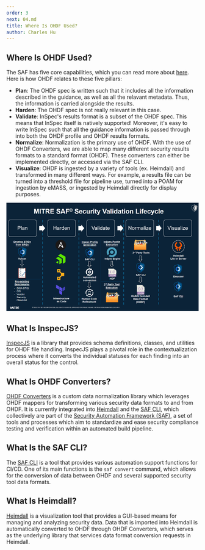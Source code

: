 ```yaml
---
order: 3
next: 04.md
title: Where Is OHDF Used?
author: Charles Hu
---
```


## Where Is OHDF Used?

The SAF has five core capabilities, which you can read more about [here](../user/03.md). Here is how OHDF relates to these five pillars:

- **Plan**: The OHDF spec is written such that it includes all the information described in the guidance, as well as all the relavant metadata. Thus, the information is carried alongside the results. 
- **Harden**: The OHDF spec is not really relevant in this case. 
- **Validate**: InSpec's results format is a subset of the OHDF spec. This means that InSpec itself is natively supported! Moreover, it's easy to write InSpec such that all the guidance information is passed through into both the OHDF profile and OHDF results formats. 
- **Normalize**: Normalization is the primary use of OHDF. With the use of OHDF Converters, we are able to map many different security results formats to a standard format (OHDF). These converters can either be implemented directly, or accessed via the SAF CLI. 
- **Visualize**: OHDF is ingested by a variety of tools (ex. Heimdall) and transformed in many different ways. For example, a results file can be turned into a threshold file for pipeline use, turned into a POAM for ingestion by eMASS, or ingested by Heimdall directly for display purposes. 


![](./img/saf_security_validation_lifecycle.png)

## What Is InspecJS?

[InspecJS](https://github.com/mitre/heimdall2/tree/master/libs/inspecjs) is a library that provides schema definitions, classes, and utilities for OHDF file handling. InspecJS plays a pivotal role in the contextualization process where it converts the individual statuses for each finding into an overall status for the control.

## What Is OHDF Converters?

[OHDF Converters](https://github.com/mitre/heimdall2/tree/master/libs/hdf-converters) is a custom data normalization library which leverages OHDF mappers for transforming various security data formats to and from OHDF. It is currently integrated into [Heimdall](https://github.com/mitre/heimdall2) and the [SAF CLI](https://github.com/mitre/saf), which collectively are part of the [Security Automation Framework (SAF)](https://saf.mitre.org/#/), a set of tools and processes which aim to standardize and ease security compliance testing and verification within an automated build pipeline.

## What Is the SAF CLI?

The [SAF CLI](https://github.com/mitre/saf) is a tool that provides various automation support functions for CI/CD. One of its main functions is the `saf convert` command, which allows for the conversion of data between OHDF and several supported security tool data formats.

## What Is Heimdall?

[Heimdall](https://github.com/mitre/heimdall2) is a visualization tool that provides a GUI-based means for managing and analyzing security data. Data that is imported into Heimdall is automatically converted to OHDF through OHDF Converters, which serves as the underlying library that services data format conversion requests in Heimdall.